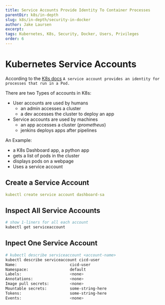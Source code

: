 ```yaml
---
title: Service Accounts Provide Identity To Container Processes
parentDir: k8s/in-depth
slug: k8s/in-depth/security-in-docker
author: Jake Laursen
excerpt: 
tags: Kubernetes, K8s, Security, Docker, Users, Privileges
order: 6
---
```


# Kubernetes Service Accounts
According to the [K8s docs](https://kubernetes.io/docs/tasks/configure-pod-container/configure-service-account/)
`A service account provides an identity for processes that run in a Pod.`  

There are two Types of accounts in K8s:
- User accounts are used by humans
  - an admin accesses a cluster
  - a dev accesses the cluster to deploy an app
- Service accounts are used by machines
  - an app accesses a cluster (_prometheus_)
  - jenkins deploys apps after pipelines

An Example:
- a K8s Dashboard app, a python app
- gets a list of pods in the cluster
- displays pods on a webpage
- Uses a service account

## Create a Service Account
```yaml
kubectl create service account dashboard-sa
```
## Inspect All Service Accounts
```bash
# show 1-liners for all each account
kubectl get serviceaccount
```

## Inpect One Service Account
```bash
# kubectl describe serviceaccount <account-name>
kubectl describe serviceaccount cicd-user
Name:                       cicd-user
Namespace:                  default
Labels:                     <none>
Annotations:                <none>
Image pull secrets:         <none>
Mountable secrets:          some-string-here
Tokens:                     some-string-here
Events:                     <none>
```